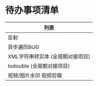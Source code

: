 # 待办事项清单

| 列表                             |
| -------------------------------- |
| 反射                             |
| 异步遍历BUG                      |
| XML字符串转实体 (全周期对接项目) |
| todouble (全周期对接项目)        |
| 视频/图片水印 视频剪辑           |
